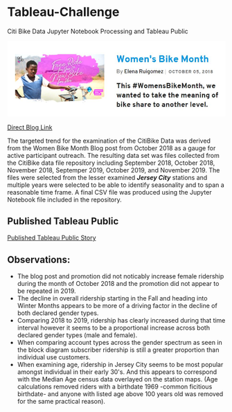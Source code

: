 # Tableau-Challenge
Citi Bike Data Jupyter Notebook Processing and Tableau Public

![#WomensBikeMonth](https://github.com/pulliam-chris/Tableau-Challenge/blob/main/images/WomenBikeMonth.JPG)

[Direct Blog Link](https://www.citibikenyc.com/blog/womens-bike-month "Citi Bike Blog")

The targeted trend for the examination of the CitiBike Data was derived from the Women Bike Month Blog post from October 2018 as a gauge for active participant outreach.  The resulting data set was files collected from the CitiBike data file repository including September 2018, October 2018, November 2018, Septemper 2019, October 2019, and November 2019.  The files were selected from the lesser examined **_Jersey City_** stations and multiple years were selected to be able to identify seasonality and to span a reasonable time frame.  A final CSV file was produced using the Jupyter Notebook file included in the repository. 

## Published Tableau Public
[Published Tableau Public Story](https://public.tableau.com/profile/chris.p2177#!/vizhome/CitiBike_16205974921770/Story1?publish=yes)

## Observations:

* The blog post and promotion did not noticably increase female ridership during the month of October 2018 and the promotion did not appear to be repeated in 2019.
* The decline in overall ridership starting in the Fall and heading into Winter Months appears to be more of a driving factor in the decline of both declared gender types.
* Comparing 2018 to 2019, ridership has clearly increased during that time interval however it seems to be a proportional increase across both declared gender types (male and female).
* When comparing account types across the gender spectrum as seen in the block diagram subscriber ridership is still a greater proportion than individual use customers.
* When examining age, ridership in Jersey City seems to be most popular amongst individual in their early 30's. And this appears to correspond with the Median Age census data overlayed on the station maps. (Age calculations removed riders with a birthdate 1969 -common ficitious birthdate- and anyone with listed age above 100 years old was removed for the same practical reason).



